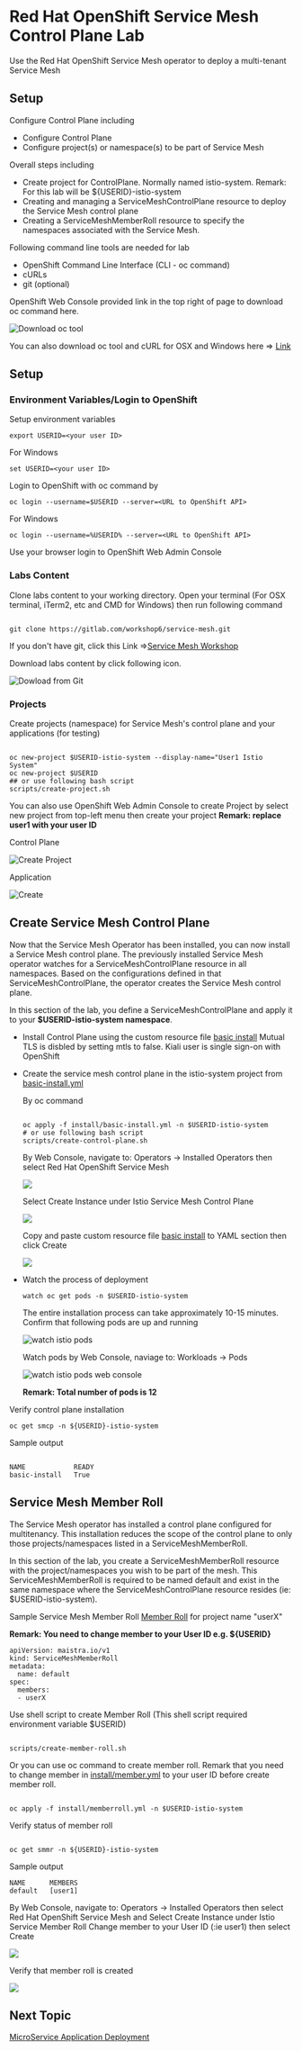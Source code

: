 # Red Hat OpenShift Service Mesh Control Plane Lab

Use the Red Hat OpenShift Service Mesh operator to deploy a multi-tenant Service Mesh


## Setup

Configure Control Plane including

* Configure Control Plane
* Configure project(s) or namespace(s) to be part of Service Mesh
  
Overall steps including
* Create project for ControlPlane. Normally named istio-system.
  Remark: For this lab will be ${USERID}-istio-system
* Creating and managing a ServiceMeshControlPlane resource to deploy the Service Mesh control plane
* Creating a ServiceMeshMemberRoll resource to specify the namespaces associated with the Service Mesh.

Following command line tools are needed for lab

* OpenShift Command Line Interface (CLI - oc command) 
* cURLs
* git (optional)
  
OpenShift Web Console provided link in the top right of page to download oc command here.

![Download oc tool](../images/openshift-console-download-oc.png)

You can  also  download oc tool and cURL for OSX and Windows here => [Link](https://1drv.ms/u/s!ArOxOqm_sB7DiSYninA0Aqd6a-kU?e=zsJMGn)

## Setup

### Environment Variables/Login to OpenShift
Setup environment variables
```
export USERID=<your user ID> 

```
For Windows
```
set USERID=<your user ID>
```

Login to OpenShift with oc command by
```
oc login --username=$USERID --server=<URL to OpenShift API>

```
For Windows
```
oc login --username=%USERID% --server=<URL to OpenShift API> 
```

Use your browser login to OpenShift Web Admin Console

### Labs Content

Clone labs content to your working directory. Open your terminal (For OSX terminal, iTerm2, etc and CMD for Windows) then run following command

```

git clone https://gitlab.com/workshop6/service-mesh.git

```

If you don't have git, click this Link =>[Service Mesh Workshop](https://gitlab.com/workshop6/service-mesh)


Download labs content by click following icon.

![Dowload from Git](../images/download-from-git.png)

### Projects
Create projects (namespace) for Service Mesh's control plane and your applications (for testing)

```

oc new-project $USERID-istio-system --display-name="User1 Istio System"
oc new-project $USERID 
## or use following bash script
scripts/create-project.sh
```

You can also use OpenShift Web Admin Console to create Project by select new project from top-left menu then create your project
**Remark: replace user1 with your user ID**

Control Plane

![Create Project](../images/create-istio-system-project.png)

Application

![Create ](../images/create-user-project.png)


## Create Service Mesh Control Plane

Now that the Service Mesh Operator has been installed, you can now install a Service Mesh control plane.
The previously installed Service Mesh operator watches for a ServiceMeshControlPlane resource in all namespaces. Based on the configurations defined in that ServiceMeshControlPlane, the operator creates the Service Mesh control plane.

In this section of the lab, you define a ServiceMeshControlPlane and apply it to your **$USERID-istio-system namespace**.
 
* Install Control Plane using the custom resource file [basic install](../install/basic-install.yml)
    Mutual TLS is disbled by setting mtls to false.
    Kiali user is single sign-on with OpenShift
* Create the service mesh control plane in the istio-system project from [basic-install.yml](../install/basic-install.yml)
  
  By oc command
  
  ```
  
  oc apply -f install/basic-install.yml -n $USERID-istio-system
  # or use following bash script
  scripts/create-control-plane.sh
  ```
  
  By Web Console, navigate to: Operators -> Installed Operators then select Red Hat OpenShift Service Mesh

  ![](../images/select-openshift-service-mesh.png)

  Select Create Instance under Istio Service Mesh Control Plane

  ![](../images/create-control-plane.png)

  Copy and paste custom resource file [basic install](../install/basic-install.yml) to YAML section then click Create

  ![](../images/create-control-plane-yaml.png)


* Watch the process of deployment
  
  ```
  watch oc get pods -n $USERID-istio-system
  ```
  
  The entire installation process can take approximately 10-15 minutes. Confirm that following pods are up and running
  
  ![watch istio pods](../images/watch-oc-get-pods-istio-system.png)

  Watch pods by Web Console, naviage to: Workloads -> Pods

  ![watch istio pods web console](../images/watch-pods-istio-system.png)

  **Remark: Total number of pods is 12**

Verify control plane installation

```
oc get smcp -n ${USERID}-istio-system
```

Sample output

```

NAME            READY
basic-install   True

```

## Service Mesh Member Roll

The Service Mesh operator has installed a control plane configured for multitenancy. This installation reduces the scope of the control plane to only those projects/namespaces listed in a ServiceMeshMemberRoll.

In this section of the lab, you create a ServiceMeshMemberRoll resource with the project/namespaces you wish to be part of the mesh. This ServiceMeshMemberRoll is required to be named default and exist in the same namespace where the ServiceMeshControlPlane resource resides (ie: $USERID-istio-system).

Sample Service Mesh Member Roll [Member Roll](../install/memberroll.yml) for project name "userX"

**Remark: You need to change member to your User ID e.g. ${USERID}**

```
apiVersion: maistra.io/v1
kind: ServiceMeshMemberRoll
metadata:
  name: default
spec:
  members:
  - userX

```

Use shell script to create Member Roll (This shell script required environment variable $USERID)

```

scripts/create-member-roll.sh

```

Or you can use oc command to create member roll. Remark that you need to change member in [install/member.yml](../install/memberroll.yml) to your user ID before create member roll.

```

oc apply -f install/memberroll.yml -n $USERID-istio-system

```

Verify status of member roll

```

oc get smmr -n ${USERID}-istio-system

```

Sample output

```
NAME      MEMBERS
default   [user1]

```


By Web Console, navigate to: Operators -> Installed Operators then select Red Hat OpenShift Service Mesh and Select Create Instance under Istio Service Member Roll
Change member to your User ID (:ie user1) then select Create

![](../images/create-member-roll-yaml.png)

Verify that member roll is created

![](../images/create-member-roll-done.png)

## Next Topic

[MicroService Application Deployment](./02-microservice-deployment.md)